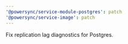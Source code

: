 ```yaml
---
'@powersync/service-module-postgres': patch
'@powersync/service-image': patch
---
```


Fix replication lag diagnostics for Postgres.
